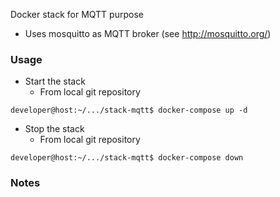Docker stack for MQTT purpose
- Uses mosquitto as MQTT broker (see http://mosquitto.org/)

### Usage

* Start the stack
  * From local git repository

```console
developer@host:~/.../stack-mqtt$ docker-compose up -d
```

* Stop the stack
  * From local git repository

```console
developer@host:~/.../stack-mqtt$ docker-compose down
```

### Notes

